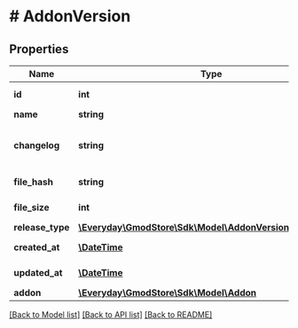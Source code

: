 # # AddonVersion

## Properties

Name | Type | Description | Notes
------------ | ------------- | ------------- | -------------
**id** | **int** |  | [optional] [readonly] 
**name** | **string** |  | 
**changelog** | **string** | You can pass in markdown here | 
**file_hash** | **string** |  | [optional] [readonly] 
**file_size** | **int** |  | [optional] [readonly] 
**release_type** | [**\Everyday\GmodStore\Sdk\Model\AddonVersionReleaseType**](AddonVersionReleaseType.md) |  | [optional] 
**created_at** | [**\DateTime**](\DateTime.md) |  | [optional] [readonly] 
**updated_at** | [**\DateTime**](\DateTime.md) |  | [optional] [readonly] 
**addon** | [**\Everyday\GmodStore\Sdk\Model\Addon**](Addon.md) |  | [optional] 

[[Back to Model list]](../../README.md#documentation-for-models) [[Back to API list]](../../README.md#documentation-for-api-endpoints) [[Back to README]](../../README.md)


